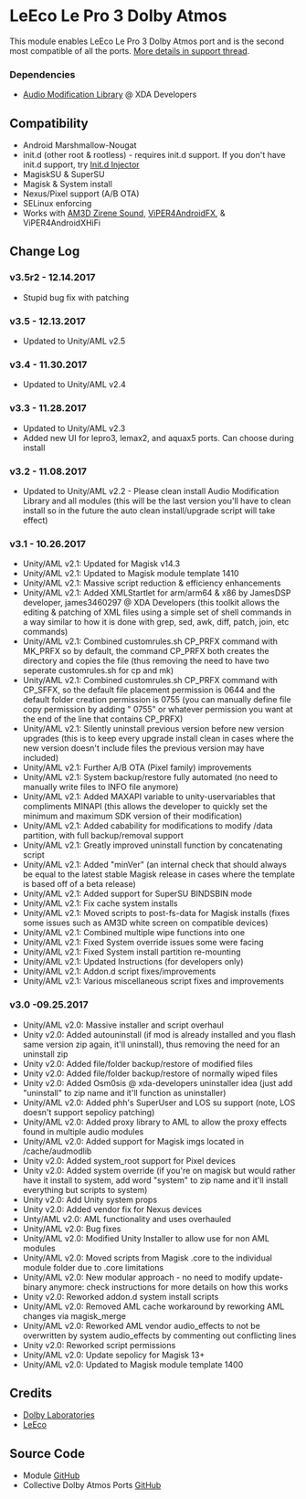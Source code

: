 # LeEco Le Pro 3 Dolby Atmos
This module enables LeEco Le Pro 3 Dolby Atmos port and is the second most compatible of all the ports. [More details in support thread](https://forum.xda-developers.com/android/software/soundmod-axon-7-dolby-atmos-t3412342).

### Dependencies
* [Audio Modification Library](https://forum.xda-developers.com/apps/magisk/module-audio-modification-library-t3579612) @ XDA Developers

## Compatibility
* Android Marshmallow-Nougat
* init.d (other root & rootless) - requires init.d support. If you don't have init.d support, try [Init.d Injector](https://forum.xda-developers.com/android/software-hacking/mod-universal-init-d-injector-wip-t3692105)
* MagiskSU & SuperSU
* Magisk & System install
* Nexus/Pixel support (A/B OTA)
* SELinux enforcing
* Works with [AM3D Zirene Sound](https://forum.xda-developers.com/android/apps-games/mod-zirene-sound-am3d-t3396698/post71580634#post71580634), [ViPER4AndroidFX](https://forum.xda-developers.com/apps/magisk/module-viper4android-fx-2-5-0-5-t3577058), & ViPER4AndroidXHiFi

## Change Log
### v3.5r2 - 12.14.2017
* Stupid bug fix with patching

### v3.5 - 12.13.2017
* Updated to Unity/AML v2.5

### v3.4 - 11.30.2017
* Updated to Unity/AML v2.4

### v3.3 - 11.28.2017
* Updated to Unity/AML v2.3
* Added new UI for lepro3, lemax2, and aquax5 ports. Can choose during install

### v3.2 - 11.08.2017
* Updated to Unity/AML v2.2 - Please clean install Audio Modification Library and all modules (this will be the last version you'll have to clean install so in the future the auto clean install/upgrade script will take effect)

### v3.1 - 10.26.2017
* Unity/AML v2.1: Updated for Magisk v14.3
* Unity/AML v2.1: Updated to Magisk module template 1410
* Unity/AML v2.1: Massive script reduction & efficiency enhancements
* Unity/AML v2.1: Added XMLStartlet for arm/arm64 & x86 by JamesDSP developer, james3460297 @ XDA Developers (this toolkit allows the editing & patching of XML files using a simple set of shell commands in a way similar to how it is done with grep, sed, awk, diff, patch, join, etc commands)
* Unity/AML v2.1: Combined customrules.sh CP_PRFX command with MK_PRFX so by default, the command CP_PRFX both creates the directory and copies the file (thus removing the need to have two seperate customrules.sh for cp and mk)
* Unity/AML v2.1: Combined customrules.sh CP_PRFX command with CP_SFFX, so the default file placement permission is 0644 and the default folder creation permission is 0755 (you can manually define file copy permission by adding " 0755" or whatever permission you want at the end of the line that contains CP_PRFX)
* Unity/AML v2.1: Silently uninstall previous version before new version upgrades (this is to keep every upgrade install clean in cases where the new version doesn't include files the previous version may have included)
* Unity/AML v2.1: Further A/B OTA (Pixel family) improvements
* Unity/AML v2.1: System backup/restore fully automated (no need to manually write files to INFO file anymore)
* Unity/AML v2.1: Added MAXAPI variable to unity-uservariables that compliments MINAPI (this allows the developer to quickly set the minimum and maximum SDK version of their modification)
* Unity/AML v2.1: Added cabability for modifications to modify /data partition, with full backup/removal support
* Unity/AML v2.1: Greatly improved uninstall function by concatenating script
* Unity/AML v2.1: Added "minVer" (an internal check that should always be equal to the latest stable Magisk release in cases where the template is based off of a beta release)
* Unity/AML v2.1: Added support for SuperSU BINDSBIN mode
* Unity/AML v2.1: Fix cache system installs
* Unity/AML v2.1: Moved scripts to post-fs-data for Magisk installs (fixes some issues such as AM3D white screen on compatible devices)
* Unity/AML v2.1: Combined multiple wipe functions into one
* Unity/AML v2.1: Fixed System override issues some were facing
* Unity/AML v2.1: Fixed System install partition re-mounting
* Unity/AML v2.1: Updated Instructions (for developers only)
* Unity/AML v2.1: Addon.d script fixes/improvements
* Unity/AML v2.1: Various miscellaneous script fixes and improvements

### v3.0 -09.25.2017
* Unity/AML v2.0: Massive installer and script overhaul
* Unity v2.0: Added autouninstall (if mod is already installed and you flash same version zip again, it'll uninstall), thus removing the need for an uninstall zip
* Unity v2.0: Added file/folder backup/restore of modified files
* Unity v2.0: Added file/folder backup/restore of normally wiped files
* Unity v2.0: Added Osm0sis @ xda-developers uninstaller idea (just add "uninstall" to zip name and it'll function as uninstaller)
* Unity/AML v2.0: Added phh's SuperUser and LOS su support (note, LOS doesn't support sepolicy patching)
* Unity/AML v2.0: Added proxy library to AML to allow the proxy effects found in multiple audio modules
* Unity/AML v2.0: Added support for Magisk imgs located in /cache/audmodlib
* Unity v2.0: Added system_root support for Pixel devices
* Unity v2.0: Added system override (if you're on magisk but would rather have it install to system, add word "system" to zip name and it'll install everything but scripts to system)
* Unity v2.0: Add Unity system props
* Unity v2.0: Added vendor fix for Nexus devices
* Unty/AML v2.0: AML functionality and uses overhauled
* Unity/AML v2.0: Bug fixes
* Unity/AML v2.0: Modified Unity Installer to allow use for non AML modules
* Unity/AML v2.0: Moved scripts from Magisk .core to the individual module folder due to .core limitations
* Unity/AML v2.0: New modular approach - no need to modify update-binary anymore: check instructions for more details on how this works
* Unity v2.0: Reworked addon.d system install scripts
* Unity/AML v2.0: Removed AML cache workaround by reworking AML changes via magisk_merge
* Unity/AML v2.0: Reworked AML vendor audio_effects to not be overwritten by system audio_effects by commenting out conflicting lines
* Unity v2.0: Reworked script permissions
* Unity/AML v2.0: Update sepolicy for Magisk 13+
* Unity/AML v2.0: Updated to Magisk module template 1400

## Credits
* [Dolby Laboratories](https://www.dolby.com/us/en/brands/dolby-atmos.html)
* [LeEco](http://www.leeco.com/us/)

## Source Code
* Module [GitHub](https://github.com/therealahrion/Dolby-Atmos-LeEco-Le-Pro-)
* Collective Dolby Atmos Ports [GitHub](https://github.com/therealahrion/Collective-Dolby-Atmos-Ports)
